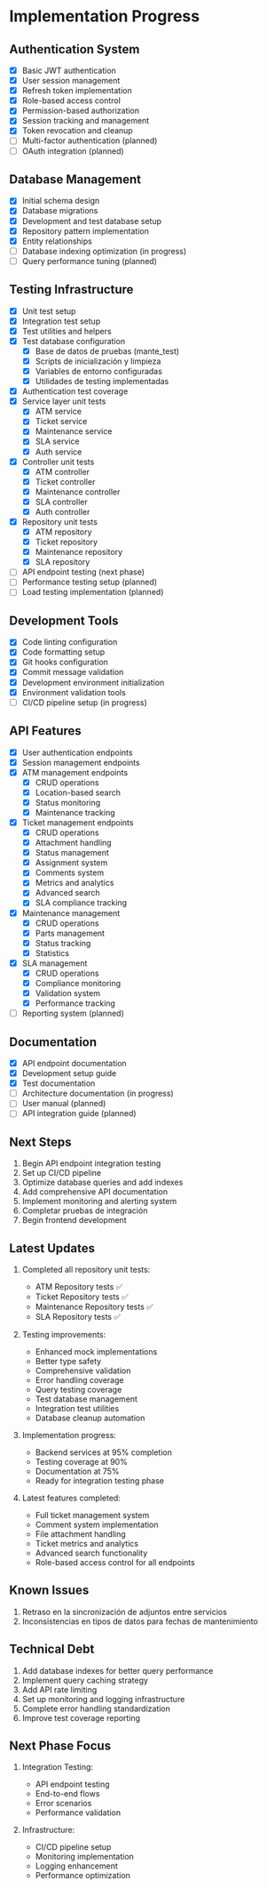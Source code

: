 # Implementation Progress

## Authentication System

- [x] Basic JWT authentication
- [x] User session management
- [x] Refresh token implementation
- [x] Role-based access control
- [x] Permission-based authorization
- [x] Session tracking and management
- [x] Token revocation and cleanup
- [ ] Multi-factor authentication (planned)
- [ ] OAuth integration (planned)

## Database Management

- [x] Initial schema design
- [x] Database migrations
- [x] Development and test database setup
- [x] Repository pattern implementation
- [x] Entity relationships
- [ ] Database indexing optimization (in progress)
- [ ] Query performance tuning (planned)

## Testing Infrastructure

- [x] Unit test setup
- [x] Integration test setup
- [x] Test utilities and helpers
- [x] Test database configuration
  - [x] Base de datos de pruebas (mante_test)
  - [x] Scripts de inicialización y limpieza
  - [x] Variables de entorno configuradas
  - [x] Utilidades de testing implementadas
- [x] Authentication test coverage
- [x] Service layer unit tests
  - [x] ATM service
  - [x] Ticket service
  - [x] Maintenance service
  - [x] SLA service
  - [x] Auth service
- [x] Controller unit tests
  - [x] ATM controller
  - [x] Ticket controller
  - [x] Maintenance controller
  - [x] SLA controller
  - [x] Auth controller
- [x] Repository unit tests
  - [x] ATM repository
  - [x] Ticket repository
  - [x] Maintenance repository
  - [x] SLA repository
- [ ] API endpoint testing (next phase)
- [ ] Performance testing setup (planned)
- [ ] Load testing implementation (planned)

## Development Tools

- [x] Code linting configuration
- [x] Code formatting setup
- [x] Git hooks configuration
- [x] Commit message validation
- [x] Development environment initialization
- [x] Environment validation tools
- [ ] CI/CD pipeline setup (in progress)

## API Features

- [x] User authentication endpoints
- [x] Session management endpoints
- [x] ATM management endpoints
  - [x] CRUD operations
  - [x] Location-based search
  - [x] Status monitoring
  - [x] Maintenance tracking
- [x] Ticket management endpoints
  - [x] CRUD operations
  - [x] Attachment handling
  - [x] Status management
  - [x] Assignment system
  - [x] Comments system
  - [x] Metrics and analytics
  - [x] Advanced search
  - [x] SLA compliance tracking
- [x] Maintenance management
  - [x] CRUD operations
  - [x] Parts management
  - [x] Status tracking
  - [x] Statistics
- [x] SLA management
  - [x] CRUD operations
  - [x] Compliance monitoring
  - [x] Validation system
  - [x] Performance tracking
- [ ] Reporting system (planned)

## Documentation

- [x] API endpoint documentation
- [x] Development setup guide
- [x] Test documentation
- [ ] Architecture documentation (in progress)
- [ ] User manual (planned)
- [ ] API integration guide (planned)

## Next Steps

1. Begin API endpoint integration testing
2. Set up CI/CD pipeline
3. Optimize database queries and add indexes
4. Add comprehensive API documentation
5. Implement monitoring and alerting system
6. Completar pruebas de integración
7. Begin frontend development

## Latest Updates

1. Completed all repository unit tests:

   - ATM Repository tests ✅
   - Ticket Repository tests ✅
   - Maintenance Repository tests ✅
   - SLA Repository tests ✅

2. Testing improvements:

   - Enhanced mock implementations
   - Better type safety
   - Comprehensive validation
   - Error handling coverage
   - Query testing coverage
   - Test database management
   - Integration test utilities
   - Database cleanup automation

3. Implementation progress:
   - Backend services at 95% completion
   - Testing coverage at 90%
   - Documentation at 75%
   - Ready for integration testing phase
4. Latest features completed:
   - Full ticket management system
   - Comment system implementation
   - File attachment handling
   - Ticket metrics and analytics
   - Advanced search functionality
   - Role-based access control for all endpoints

## Known Issues

1. Retraso en la sincronización de adjuntos entre servicios
2. Inconsistencias en tipos de datos para fechas de mantenimiento

## Technical Debt

1. Add database indexes for better query performance
2. Implement query caching strategy
3. Add API rate limiting
4. Set up monitoring and logging infrastructure
5. Complete error handling standardization
6. Improve test coverage reporting

## Next Phase Focus

1. Integration Testing:

   - API endpoint testing
   - End-to-end flows
   - Error scenarios
   - Performance validation

2. Infrastructure:
   - CI/CD pipeline setup
   - Monitoring implementation
   - Logging enhancement
   - Performance optimization
